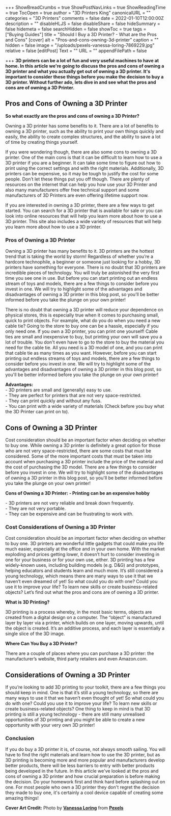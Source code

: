 +++
ShowBreadCrumbs = true
ShowPostNavLinks = true
ShowReadingTime = true
TocOpen = true
author = "3D Printers King"
canonicalURL = ""
categories = "3D Printers"
comments = false
date = 2022-01-10T12:00:00Z
description = ""
disableHLJS = false
disableShare = false
hideSummary = false
hidemeta = false
searchHidden = false
showToc = true
tags = ["Buying Guides"]
title = "Should I Buy a 3D Printer? - What are the Pros and Cons"
[cover]
alt = "Pros-and-cons-owning-3d-printer"
caption = ""
hidden = false
image = "/uploads/pexels-vanessa-loring-7869229.jpg"
relative = false
[editPost]
Text = ""
URL = ""
appendFilePath = false

+++
**3D printers can be a lot of fun and very useful machines to have at home. In this article we're going to discuss the pros and cons of owning a 3D printer and what you actually get out of owning a 3D printer. It's important to consider these things before you make the decision to buy a 3D printer.  Without further ado, lets dive in and see what the pros and cons are of owning a 3D Printer.**

## Pros and Cons of Owning a 3D Printer

**So what exactly are the pros and cons of owning a 3D Printer?**

Owning a 3D printer has some benefits to it. There are a lot of benefits to owning a 3D printer, such as the ability to print your own things quickly and easily, the ability to create complex structures, and the ability to save a lot of time by creating things yourself.

If you were wondering though, there are also some cons to owning a 3D printer. One of the main cons is that it can be difficult to learn how to use a 3D printer if you are a beginner. It can take some time to figure out how to print using the correct settings and with the right materials. Additionally, 3D printers can be expensive, so it may be tough to justify the cost for some people.  Don’t let these things put you off though.  There are plenty of resources on the internet that can help you how use your 3D Printer and also many manufacturers offer free technical support and some manufacturers of 3D Printers are even offering lifetime support now.

If you are interested in owning a 3D printer, there are a few ways to get started. You can search for a 3D printer that is available for sale or you can look into online resources that will help you learn more about how to use a 3D printer.  This site also includes a wide variety of resources that will help you learn more about how to use a 3D printer.

### Pros of Owning a 3D Printer

Owning a 3D printer has many benefits to it. 3D printers are the hottest trend that is taking the world by storm! Regardless of whether you’re a hardcore technophile, a beginner or someone just looking for a hobby, 3D printers have something for everyone. There is no doubt that 3D printers are incredible pieces of technology. You will truly be astonished the very first time you see one in use. But before you can start printing out an endless stream of toys and models, there are a few things to consider before you invest in one. We will try to highlight some of the advantages and disadvantages of owning a 3D printer in this blog post, so you’ll be better informed before you take the plunge on your own printer!

There is no doubt that owning a 3D printer will reduce your dependence on physical stores, this is especially true when it comes to purchasing small, quick to print objects. For example, what do you do when you need a new cable tie? Going to the store to buy one can be a hassle, especially if you only need one. If you own a 3D printer, you can print one yourself! Cable ties are small and inexpensive to buy, but printing your own will save you a lot of trouble. You don't even have to go to the store to buy the material you need for the cable tie. All you need is a 3D model of one, and you can print that cable tie as many times as you want. However, before you can start printing out endless streams of toys and models, there are a few things to consider before you invest in one. We will try to highlight some of the advantages and disadvantages of owning a 3D printer in this blog post, so you'll be better informed before you take the plunge on your own printer!

**Advantages:**  
\- 3D printers are small and (generally) easy to use.  
\- They are perfect for printers that are not very space-restricted.  
\- They can print quickly and without any fuss.  
\- You can print with a wide variety of materials (Check before you buy what the 3D Printer can print on to).

## Cons of Owning a 3D Printer

Cost consideration should be an important factor when deciding on whether to buy one. While owning a 3D printer is definitely a great option for those who are not very space-restricted, there are some costs that must be considered. Some of the more important costs that must be taken into account when purchasing a 3D printer include the price of the material and the cost of purchasing the 3D model.  There are a few things to consider before you invest in one. We will try to highlight some of the disadvantages of owning a 3D printer in this blog post, so you'll be better informed before you take the plunge on your own printer!

**Cons of Owning a 3D Printer: - Printing can be an expensive hobby**

\- 3D printers are not very reliable and break down frequently.  
\- They are not very portable.  
\- They can be expensive and can be frustrating to work with.

### Cost Considerations of Owning a 3D Printer

Cost consideration should be an important factor when deciding on whether to buy one. 3D printers are wonderful little gadgets that could make you life much easier, especially at the office and in your own home. With the market exploding and prices getting lower, it doesn’t hurt to consider investing in one for your business or for your own use, either. 3D printing has a few widely-known uses, including building models (e.g. D&G) and prototypes, helping educators and students learn and much more. It’s still considered a young technology, which means there are many ways to use it that we haven’t even dreamed of yet! So what could you do with one? Could you use it to improve your life? To learn new skills or create business-related objects? Let’s find out what the pros and cons are of owning a 3D printer.

**What is 3D Printing?**

3D printing is a process whereby, in the most basic terms, objects are created from a digital design on a computer. The “object” is manufactured layer by layer via a printer, which builds on one layer, moving upwards, until the object is created. It’s an additive process, and each layer is essentially a single slice of the 3D image.

**Where Can You Buy a 3D Printer?**

There are a couple of places where you can purchase a 3D printer: the manufacturer’s website, third party retailers and even Amazon.com.

## Considerations of Owning a 3D Printer

If you’re looking to add 3D printing to your toolkit, there are a few things you should keep in mind. One is that it’s still a young technology, so there are many ways to use it that we haven’t even thought of yet! So what could you do with one? Could you use it to improve your life? To learn new skills or create business-related objects?  One thing to keep in mind is that 3D printing is still a young technology - there are still many unrealised opportunities of 3D printing and you might be able to create a new opportunity with your very own 3D printer!

### Conclusion

If you do buy a 3D printer it is, of course, not always smooth sailing. You will have to find the right materials and learn how to use the 3D printer, but as 3D printing is becoming more and more popular and manufacturers develop better products, there will be less barriers to entry with better products being developed in the future. In this article we've looked at the pros and cons of owning a 3D printer and how crucial preparation is before making the decision. Do your homework first and think hard before splashing out on one. For most people who own a 3D printer they don't regret the decision they made to buy one, it's certainly a cool device capable of creating some amazing things!

**Cover Art Credit:** Photo by [**Vanessa Loring**](https://www.pexels.com/@vanessa-loring?utm_content=attributionCopyText&utm_medium=referral&utm_source=pexels) from [**Pexels**](https://www.pexels.com/photo/cheerful-group-of-teenagers-using-laptop-7869229/?utm_content=attributionCopyText&utm_medium=referral&utm_source=pexels)